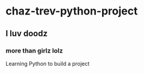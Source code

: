 # chaz-trev-python-project
## I luv doodz
### more than girlz lolz
Learning Python to build a project
